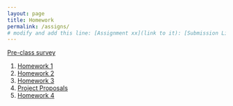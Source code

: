```yaml
---
layout: page
title: Homework
permalink: /assigns/
# modify and add this line: [Assignment xx](link to it): [Submission Link](link)
---
```

[Pre-class survey](https://forms.office.com/Pages/ResponsePage.aspx?id=TsVyyzFKnk2xSh6jbfrJTEqzfSiuTVtPvyRRNbRF_HxURDhPQUFWOFQ4MUxTOUw3WkhMN1VYOEZYVi4u)


1. [Homework 1](/homework/hw1.md)
2. [Homework 2](/homework/hw2.md)
3. [Homework 3](/homework/hw3.md)
4. [Project Proposals](/homework/projectproposal.md)
5. [Homework 4](/homework/hw4.md) 


<!--
7. [Homework 5](/homework/hw5.md)
-->

